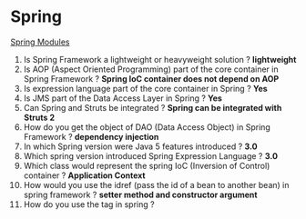 # Spring

[Spring Modules](https://docs.spring.io/spring-framework/docs/3.0.0.RC3/spring-framework-reference/html/ch01s02.html)

1. Is Spring Framework a lightweight or heavyweight solution ?  __lightweight__
1. Is AOP (Aspect Oriented Programming) part of the core container in Spring Framework ? __Spring IoC container does not depend on AOP__
1. Is expression language part of the core container in Spring ? __Yes__
1. Is JMS part of the Data Access Layer in Spring ? __Yes__
1. Can Spring and Struts be integrated ? __Spring can be integrated with Struts 2__
1. How do you get the object of DAO (Data Access Object) in Spring Framework ? __dependency injection__
1. In which Spring version were Java 5 features introduced ? __3.0__
1. Which spring version introduced Spring Expression Language ? __3.0__
1. Which class would represent the spring IoC (Inversion of Control) container ? __Application Context__
1. How would you use the idref (pass the id of a bean to another bean) in spring framework ? __setter method and constructor argument__
1. How do you use the <ref> tag in spring ? 
